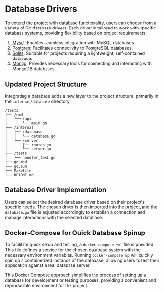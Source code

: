# Database Drivers

To extend the project with database functionality, users can choose from a variety of Go database drivers. Each driver is tailored to work with specific database systems, providing flexibility based on project requirements:

1. [Mysql](https://github.com/go-sql-driver/mysql): Enables seamless integration with MySQL databases.
2. [Postgres](https://github.com/jackc/pgx/): Facilitates connectivity to PostgreSQL databases.
3. [Sqlite](https://github.com/mattn/go-sqlite3): Suitable for projects requiring a lightweight, self-contained database.
4. [Mongo](https://go.mongodb.org/mongo-driver): Provides necessary tools for connecting and interacting with MongoDB databases.

## Updated Project Structure

Integrating a database adds a new layer to the project structure, primarily in the `internal/database` directory:

```
/test3
├── /cmd
│   └── /api
│       └── main.go
├── /internal
│   ├── /database
│   │   └── database.go
│   └── /server
│       ├── routes.go
│       └── server.go
├── /tests
│   └── handler_test.go
├── go.mod
├── go.sum
├── Makefile
└── README.md
```

## Database Driver Implementation

Users can select the desired database driver based on their project's specific needs. The chosen driver is then imported into the project, and the `database.go` file is adjusted accordingly to establish a connection and manage interactions with the selected database.

## Docker-Compose for Quick Database Spinup

To facilitate quick setup and testing, a `docker-compose.yml` file is provided. This file defines a service for the chosen database system with the necessary environment variables. Running `docker-compose up` will quickly spin up a containerized instance of the database, allowing users to test their application against a real database server.

This Docker Compose approach simplifies the process of setting up a database for development or testing purposes, providing a convenient and reproducible environment for the project.